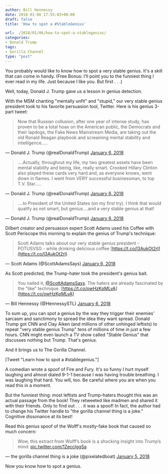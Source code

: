 ```yaml
---
author: Bill Hennessy
date: 2018-01-06 17:55:03+00:00
draft: false
title: 'How to spot a #StableGenius'

url:  /2018/01/06/how-to-spot-a-stablegenius/
categories:
- Donald Trump
tags:
- Gorilla Channel
type: "post"
---
```


You probably would like to know how to spot a very stable genius. It's a skill that can come in handy. (Free Bonus: I'll point you to the funniest thing I ever read in my life. Just because I like you. But first . . .)

Well, today, Donald J. Trump gave us a lesson in genius detection.

With the MSM chanting "mentally unfit" and "stupid," our very stable genius president took to his favorite persuasion tool, Twitter. Here is his genius 3-part tweet:



> 

> 
> Now that Russian collusion, after one year of intense study, has proven to be a total hoax on the American public, the Democrats and their lapdogs, the Fake News Mainstream Media, are taking out the old Ronald Reagan playbook and screaming mental stability and intelligence.....
> 
> 
— Donald J. Trump (@realDonaldTrump) [January 6, 2018](https://twitter.com/realDonaldTrump/status/949616329463615489?ref_src=twsrc%5Etfw)







> 

> 
> ....Actually, throughout my life, my two greatest assets have been mental stability and being, like, really smart. Crooked Hillary Clinton also played these cards very hard and, as everyone knows, went down in flames. I went from VERY successful businessman, to top T.V. Star.....
> 
> 
— Donald J. Trump (@realDonaldTrump) [January 6, 2018](https://twitter.com/realDonaldTrump/status/949618475877765120?ref_src=twsrc%5Etfw)







> 

> 
> ....to President of the United States (on my first try). I think that would qualify as not smart, but genius....and a very stable genius at that!
> 
> 
— Donald J. Trump (@realDonaldTrump) [January 6, 2018](https://twitter.com/realDonaldTrump/status/949619270631256064?ref_src=twsrc%5Etfw)





Dilbert creator and persuasion expert Scott Adams used his Coffee with Scott Periscope this morning to explain the genius of Trump's technique:



> 

> 
> Scott Adams talks about our very stable genius president - POTUSVSG - while drinking delicious coffee [https://t.co/l3AukOt2rl](https://t.co/l3AukOt2rl)
> 
> 
— Scott Adams (@ScottAdamsSays) [January 6, 2018](https://twitter.com/ScottAdamsSays/status/949670034611163136?ref_src=twsrc%5Etfw)





As Scott predicted, the Trump-hater took the president's genius bait.



> 

> 
> You nailed it, [@ScottAdamsSays](https://twitter.com/ScottAdamsSays?ref_src=twsrc%5Etfw). The haters are already fascinated by the "like" technique. [https://t.co/owHzKpMLvA](https://t.co/owHzKpMLvA)
> 
> 
— Bill Hennessy (@HennessySTL) [January 6, 2018](https://twitter.com/HennessySTL/status/949677985141067776?ref_src=twsrc%5Etfw)





To sum up, you can spot a genius by the way they trigger their enemies' sarcasm and sanctimony to spread the idea they want spread. Donald Trump got CNN and Clay Aiken (and millions of other unhinged leftists) to repeat "very stable genius Trump" tens of millions of time in just a few hours. CNN might even launch a TV show called "Stable Genius" that discusses nothing but Trump. That's genius.

And it brings us to The Gorilla Channel.

[Tweet "Learn how to spot a #stablegenius."]

A comedian wrote a spoof of Fire and Fury. It's so funny I hurt myself laughing and almost dialed 9-1-1 because I was having trouble breathing. I was laughing that hard. You will, too. Be careful where you are when you read this in a moment.

But the funniest thing: most leftists and Trump-haters thought this was an actual passage from the book! They retweeted like madmen and shared it with their friends. Only to find out . . . it was a spoof! In fact, the author had to change his Twitter handle to "the gorilla channel thing is a joke." Cognitive dissonance at its best!

Read this genius spoof of the Wolff's mostly-fake book that caused so much concern:



> 

> 
> Wow, this extract from Wolff’s book is a shocking insight into Trump’s mind: [pic.twitter.com/1ZecclggSa](https://t.co/1ZecclggSa)
> 
> 
— the gorilla channel thing is a joke (@pixelatedboat) [January 5, 2018](https://twitter.com/pixelatedboat/status/949100087350710272?ref_src=twsrc%5Etfw)





Now you know how to spot a genius.
